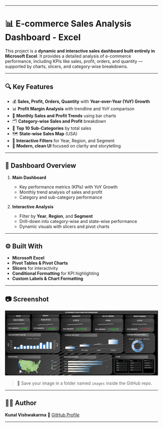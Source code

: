 
---

# 📊 E-commerce Sales Analysis Dashboard - Excel

This project is a **dynamic and interactive sales dashboard built entirely in Microsoft Excel**. It provides a detailed analysis of e-commerce performance, including KPIs like sales, profit, orders, and quantity — supported by charts, slicers, and category-wise breakdowns.

---

## 🔍 Key Features

* 💰 **Sales, Profit, Orders, Quantity** with **Year-over-Year (YoY) Growth**
* 📊 **Profit Margin Analysis** with trendline and YoY comparison
* 📆 **Monthly Sales and Profit Trends** using bar charts
* 🗂️ **Category-wise Sales and Profit** breakdown
* 🥇 **Top 10 Sub-Categories** by total sales
* 🗺️ **State-wise Sales Map** (USA)
* 🔀 **Interactive Filters** for Year, Region, and Segment
* 🎯 **Modern, clean UI** focused on clarity and storytelling

---

## 📁 Dashboard Overview

1. **Main Dashboard**

   * Key performance metrics (KPIs) with YoY Growth
   * Monthly trend analysis of sales and profit
   * Category and sub-category performance

2. **Interactive Analysis**

   * Filter by **Year**, **Region**, and **Segment**
   * Drill-down into category-wise and state-wise performance
   * Dynamic visuals with slicers and pivot charts

---

## ⚙️ Built With

* **Microsoft Excel** 
* **Pivot Tables & Pivot Charts**
* **Slicers** for interactivity
* **Conditional Formatting** for KPI highlighting
* **Custom Labels & Chart Formatting**

---

## 📷 Screenshot

![Dashboard Screenshot](Images/Ecommerce%20dashboard.png)

> 📌 Save your image in a folder named `images` inside the GitHub repo.

---

## 👨‍💻 Author

**Kunal Vishwakarma**
🔗 [GitHub Profile](https://github.com/KunalVishwakarma55)

---


